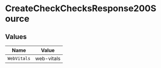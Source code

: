 # CreateCheckChecksResponse200Source


## Values

| Name        | Value       |
| ----------- | ----------- |
| `WebVitals` | web-vitals  |